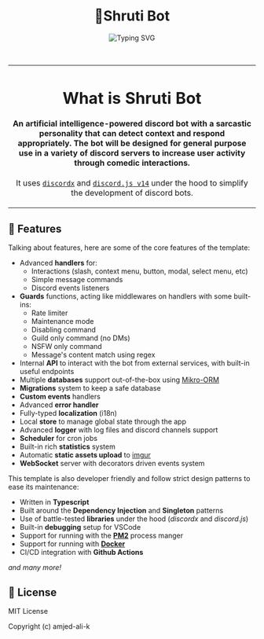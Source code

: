
<h1 align="center"/>👧Shruti Bot</h1>
<p align="center">
<img src="https://readme-typing-svg.demolab.com?font=Fira+Code&size=19&pause=1000&center=true&random=false&width=800&lines=Brace+yourself+for+the+sarcasm+onslaught+-+Your+snarky+assistant!" alt="Typing SVG" /></p>
<br/>
<table>
  <tr>
    <td align="center">
   
# What is Shruti Bot

#### An artificial intelligence-powered discord bot with a sarcastic personality that can detect context and respond appropriately. The bot will be designed for general purpose use in a variety of discord servers to increase user activity through comedic interactions.

It uses [`discordx`](https://github.com/discordx-ts/discordx) and [`discord.js v14`](https://github.com/discordjs/discord.js) under the hood to simplify the development of discord bots.   </td>
  </tr>
</table>


## 📜 Features

Talking about features, here are some of the core features of the template:

- Advanced **handlers** for:
    - Interactions (slash, context menu, button, modal, select menu, etc)
    - Simple message commands
    - Discord events listeners
- **Guards** functions, acting like middlewares on handlers with some built-ins:
    - Rate limiter
    - Maintenance mode
    - Disabling command
    - Guild only command (no DMs)
    - NSFW only command
    - Message's content match using regex
- Internal **API** to interact with the bot from external services, with built-in useful endpoints
- Multiple **databases** support out-of-the-box using [Mikro-ORM](https://mikro-orm.io/)
- **Migrations** system to keep a safe database
- **Custom events** handlers
- Advanced **error handler**
- Fully-typed **localization** (i18n)
- Local **store** to manage global state through the app
- Advanced **logger** with log files and discord channels support
- **Scheduler** for cron jobs
- Built-in rich **statistics** system
- Automatic **static assets upload** to [imgur](https://imgur.com/)
- **WebSocket** server with decorators driven events system

This template is also developer friendly and follow strict design patterns to ease its maintenance:
- Written in **Typescript**
- Built around the **Dependency Injection** and **Singleton** patterns
- Use of battle-tested **libraries** under the hood (*discordx* and *discord.js*)
- Built-in **debugging** setup for VSCode
- Support for running with the **[PM2](https://pm2.keymetrics.io/)** process manger
- Support for running with **[Docker](https://www.docker.com/)**
- CI/CD integration with **Github Actions**

*and many more!*


## 📑 License

MIT License

Copyright (c) amjed-ali-k
